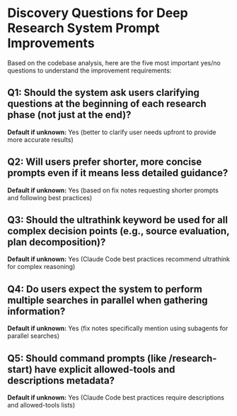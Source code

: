 # Discovery Questions for Deep Research System Prompt Improvements

Based on the codebase analysis, here are the five most important yes/no questions to understand the improvement requirements:

## Q1: Should the system ask users clarifying questions at the beginning of each research phase (not just at the end)?
**Default if unknown:** Yes (better to clarify user needs upfront to provide more accurate results)

## Q2: Will users prefer shorter, more concise prompts even if it means less detailed guidance?
**Default if unknown:** Yes (based on fix notes requesting shorter prompts and following best practices)

## Q3: Should the ultrathink keyword be used for all complex decision points (e.g., source evaluation, plan decomposition)?
**Default if unknown:** Yes (Claude Code best practices recommend ultrathink for complex reasoning)

## Q4: Do users expect the system to perform multiple searches in parallel when gathering information?
**Default if unknown:** Yes (fix notes specifically mention using subagents for parallel searches)

## Q5: Should command prompts (like /research-start) have explicit allowed-tools and descriptions metadata?
**Default if unknown:** Yes (Claude Code best practices require descriptions and allowed-tools lists)